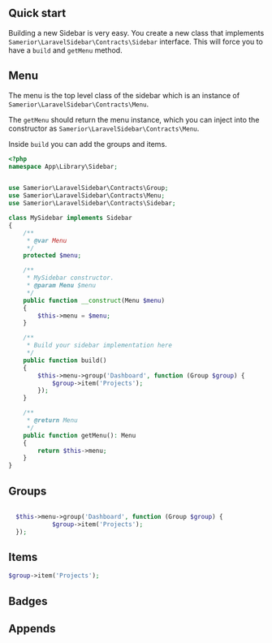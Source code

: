 ## Quick start

Building a new Sidebar is very easy. You create a new class that implements `Samerior\LaravelSidebar\Contracts\Sidebar` interface. This will force you to have a `build` and `getMenu` method.
## Menu
The menu is the top level class of the sidebar which is an instance of `Samerior\LaravelSidebar\Contracts\Menu`.

The `getMenu` should return the menu instance, which you can inject into the constructor as `Samerior\LaravelSidebar\Contracts\Menu`.



Inside `build` you can add the groups and items. 

```php
<?php
namespace App\Library\Sidebar;


use Samerior\LaravelSidebar\Contracts\Group;
use Samerior\LaravelSidebar\Contracts\Menu;
use Samerior\LaravelSidebar\Contracts\Sidebar;

class MySidebar implements Sidebar
{
    /**
     * @var Menu
     */
    protected $menu;

    /**
     * MySidebar constructor.
     * @param Menu $menu
     */
    public function __construct(Menu $menu)
    {
        $this->menu = $menu;
    }

    /**
     * Build your sidebar implementation here
     */
    public function build()
    {
        $this->menu->group('Dashboard', function (Group $group) {
            $group->item('Projects');
        });
    }

    /**
     * @return Menu
     */
    public function getMenu(): Menu
    {
        return $this->menu;
    }
}
```


## Groups
```php

  $this->menu->group('Dashboard', function (Group $group) {
            $group->item('Projects');
  });
```
## Items
```php
$group->item('Projects');
```

## Badges

## Appends
